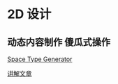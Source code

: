 # 2D 设计
## 动态内容制作 傻瓜式操作
[Space Type Generator](https://spacetypegenerator.com)

  [讲解文章](https://www.uisdc.com/space-type-generator)
